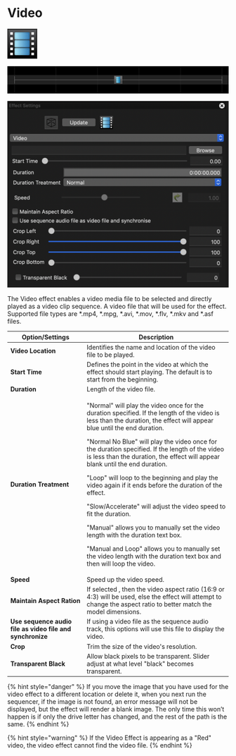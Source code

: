 # Video

![Icon](<../../.gitbook/assets/image (303).png>)

![Sequencer Grid](<../../.gitbook/assets/image (390).png>)

![](<../../.gitbook/assets/image (638).png>)

The Video effect enables a video media file to be selected and directly played as a video clip sequence. A video file that will be used for the effect. Supported file types are \*.mp4, \*.mpg, \*.avi, \*.mov, \*.flv, \*.mkv and \*.asf files.

| Option/Settings                                           | Description                                                                                                                                                                                                                                                                                                                                                                                                                                                                                                                                                                                                                                                                                                                                                                       |
| --------------------------------------------------------- | --------------------------------------------------------------------------------------------------------------------------------------------------------------------------------------------------------------------------------------------------------------------------------------------------------------------------------------------------------------------------------------------------------------------------------------------------------------------------------------------------------------------------------------------------------------------------------------------------------------------------------------------------------------------------------------------------------------------------------------------------------------------------------- |
| **Video Location**                                        | Identifies the name and location of the video file to be played.                                                                                                                                                                                                                                                                                                                                                                                                                                                                                                                                                                                                                                                                                                                  |
| **Start Time**                                            | Defines the point in the video at which the effect should start playing. The default is to start from the beginning.                                                                                                                                                                                                                                                                                                                                                                                                                                                                                                                                                                                                                                                              |
| **Duration**                                              | Length of the video file.                                                                                                                                                                                                                                                                                                                                                                                                                                                                                                                                                                                                                                                                                                                                                         |
| **Duration Treatment**                                    | <p>"Normal" will play the video once for the duration specified. If the length of the video is less than the duration, the effect will appear blue until the end duration.</p><p>"Normal No Blue" will play the video once for the duration specified. If the length of the video is less than the duration, the effect will appear blank until the end duration.</p><p>"Loop" will loop to the beginning and play the video again if it ends before the duration of the effect.</p><p>"Slow/Accelerate" will adjust the video speed to fit the duration.</p><p>"Manual" allows you to manually set the video length with the duration text box.</p><p>"Manual and Loop" allows you to manually set the video length with the duration text box and then will loop the video.</p> |
| **Speed**                                                 | Speed up the video speed.                                                                                                                                                                                                                                                                                                                                                                                                                                                                                                                                                                                                                                                                                                                                                         |
| **Maintain Aspect Ration**                                | If selected , then the video aspect ratio (16:9 or 4:3) will be used, else the effect will attempt to change the aspect ratio to better match the model dimensions.                                                                                                                                                                                                                                                                                                                                                                                                                                                                                                                                                                                                               |
| **Use sequence audio file as video file and synchronize** | If using a video file as the sequence audio track, this options will use this file to display the video.                                                                                                                                                                                                                                                                                                                                                                                                                                                                                                                                                                                                                                                                          |
| **Crop**                                                  | Trim the size of the video's resolution.                                                                                                                                                                                                                                                                                                                                                                                                                                                                                                                                                                                                                                                                                                                                          |
| **Transparent Black**                                     | Allow black pixels to be transparent. Slider adjust at what level "black" becomes transparent.                                                                                                                                                                                                                                                                                                                                                                                                                                                                                                                                                                                                                                                                                    |

{% hint style="danger" %}
If you move the image that you have used for the video effect to a different location or delete it, when you next run the sequencer, if the image is not found, an error message will not be displayed, but the effect will render a blank image. The only time this won’t happen is if only the drive letter has changed, and the rest of the path is the same.
{% endhint %}

{% hint style="warning" %}
If the Video Effect is appearing as a "Red" video, the video effect cannot find the video file.
{% endhint %}
